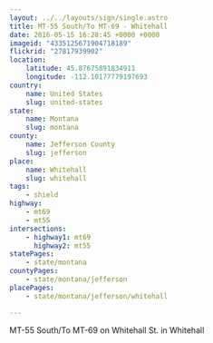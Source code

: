 ```yaml
---
layout: ../../layouts/sign/single.astro
title: MT-55 South/To MT-69 - Whitehall
date: 2016-05-15 16:28:45 +0000 +0000
imageid: "4335125671904718189"
flickrid: "27817939902"
location:
    latitude: 45.87675891834911
    longitude: -112.10177779197693
country:
    name: United States
    slug: united-states
state:
    name: Montana
    slug: montana
county:
    name: Jefferson County
    slug: jefferson
place:
    name: Whitehall
    slug: whitehall
tags:
    - shield
highway:
    - mt69
    - mt55
intersections:
    - highway1: mt69
      highway2: mt55
statePages:
    - state/montana
countyPages:
    - state/montana/jefferson
placePages:
    - state/montana/jefferson/whitehall

---
```

MT-55 South/To MT-69 on Whitehall St. in Whitehall